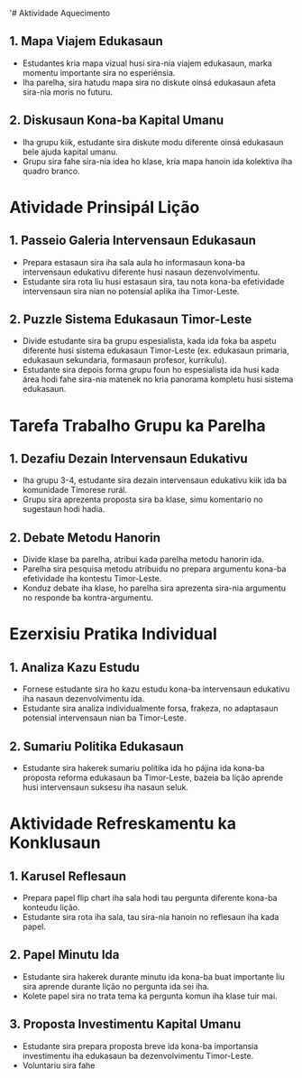 '# Aktividade Aquecimento

## 1. Mapa Viajem Edukasaun

- Estudantes kria mapa vizual husi sira-nia viajem edukasaun, marka momentu importante sira no esperiénsia.
- Iha parelha, sira hatudu mapa sira no diskute oinsá edukasaun afeta sira-nia moris no futuru.

## 2. Diskusaun Kona-ba Kapital Umanu

- Iha grupu kiik, estudante sira diskute modu diferente oinsá edukasaun bele ajuda kapital umanu.
- Grupu sira fahe sira-nia idea ho klase, kria mapa hanoin ida kolektiva iha quadro branco.

# Atividade Prinsipál Lição

## 1. Passeio Galeria Intervensaun Edukasaun

- Prepara estasaun sira iha sala aula ho informasaun kona-ba intervensaun edukativu diferente husi nasaun dezenvolvimentu.
- Estudante sira rota liu husi estasaun sira, tau nota kona-ba efetividade intervensaun sira nian no potensial aplika iha Timor-Leste.

## 2. Puzzle Sistema Edukasaun Timor-Leste

- Divide estudante sira ba grupu espesialista, kada ida foka ba aspetu diferente husi sistema edukasaun Timor-Leste (ex. edukasaun primaria, edukasaun sekundaria, formasaun profesor, kurrikulu).
- Estudante sira depois forma grupu foun ho espesialista ida husi kada área hodi fahe sira-nia matenek no kria panorama kompletu husi sistema edukasaun.

# Tarefa Trabalho Grupu ka Parelha

## 1. Dezafiu Dezain Intervensaun Edukativu

- Iha grupu 3-4, estudante sira dezain intervensaun edukativu kiik ida ba komunidade Timorese rurál.
- Grupu sira aprezenta proposta sira ba klase, simu komentario no sugestaun hodi hadia.

## 2. Debate Metodu Hanorin

- Divide klase ba parelha, atribui kada parelha metodu hanorin ida.
- Parelha sira pesquisa metodu atribuidu no prepara argumentu kona-ba efetividade iha kontestu Timor-Leste.
- Konduz debate iha klase, ho parelha sira aprezenta sira-nia argumentu no responde ba kontra-argumentu.

# Ezerxisiu Pratika Individual

## 1. Analiza Kazu Estudu

- Fornese estudante sira ho kazu estudu kona-ba intervensaun edukativu iha nasaun dezenvolvimentu ida.
- Estudante sira analiza individualmente forsa, frakeza, no adaptasaun potensial intervensaun nian ba Timor-Leste.

## 2. Sumariu Politika Edukasaun

- Estudante sira hakerek sumariu politika ida ho pájina ida kona-ba proposta reforma edukasaun ba Timor-Leste, bazeia ba lição aprende husi intervensaun suksesu iha nasaun seluk.

# Aktividade Refreskamentu ka Konklusaun

## 1. Karusel Reflesaun

- Prepara papel flip chart iha sala hodi tau pergunta diferente kona-ba konteudu lição.
- Estudante sira rota iha sala, tau sira-nia hanoin no reflesaun iha kada papel.

## 2. Papel Minutu Ida

- Estudante sira hakerek durante minutu ida kona-ba buat importante liu sira aprende durante lição no pergunta ida sei iha.
- Kolete papel sira no trata tema ka pergunta komun iha klase tuir mai.

## 3. Proposta Investimentu Kapital Umanu

- Estudante sira prepara proposta breve ida kona-ba importansia investimentu iha edukasaun ba dezenvolvimentu Timor-Leste.
- Voluntariu sira fahe